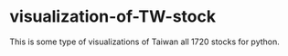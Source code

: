 # visualization-of-TW-stock
This is some type of visualizations of Taiwan all 1720 stocks for python.
